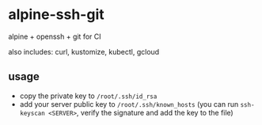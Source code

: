 # alpine-ssh-git
alpine + openssh + git for CI

also includes: curl, kustomize, kubectl, gcloud

## usage

- copy the private key to `/root/.ssh/id_rsa`
- add your server public key to `/root/.ssh/known_hosts` (you can run `ssh-keyscan <SERVER>`, 
  verify the signature and add the key to the file)

 
